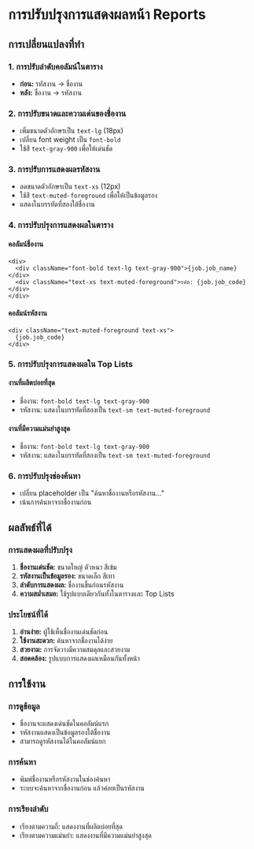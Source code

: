 # การปรับปรุงการแสดงผลหน้า Reports

## การเปลี่ยนแปลงที่ทำ

### 1. การปรับลำดับคอลัมน์ในตาราง
- **ก่อน:** รหัสงาน → ชื่องาน
- **หลัง:** ชื่องาน → รหัสงาน

### 2. การปรับขนาดและความเด่นของชื่องาน
- เพิ่มขนาดตัวอักษรเป็น `text-lg` (18px)
- เปลี่ยน font weight เป็น `font-bold`
- ใช้สี `text-gray-900` เพื่อให้เด่นชัด

### 3. การปรับการแสดงผลรหัสงาน
- ลดขนาดตัวอักษรเป็น `text-xs` (12px)
- ใช้สี `text-muted-foreground` เพื่อให้เป็นข้อมูลรอง
- แสดงในบรรทัดที่สองใต้ชื่องาน

### 4. การปรับปรุงการแสดงผลในตาราง

#### คอลัมน์ชื่องาน
```tsx
<div>
  <div className="font-bold text-lg text-gray-900">{job.job_name}</div>
  <div className="text-xs text-muted-foreground">รหัส: {job.job_code}</div>
</div>
```

#### คอลัมน์รหัสงาน
```tsx
<div className="text-muted-foreground text-xs">
  {job.job_code}
</div>
```

### 5. การปรับปรุงการแสดงผลใน Top Lists

#### งานที่ผลิตบ่อยที่สุด
- ชื่องาน: `font-bold text-lg text-gray-900`
- รหัสงาน: แสดงในบรรทัดที่สองเป็น `text-sm text-muted-foreground`

#### งานที่มีความแม่นยำสูงสุด
- ชื่องาน: `font-bold text-lg text-gray-900`
- รหัสงาน: แสดงในบรรทัดที่สองเป็น `text-sm text-muted-foreground`

### 6. การปรับปรุงช่องค้นหา
- เปลี่ยน placeholder เป็น "ค้นหาชื่องานหรือรหัสงาน..."
- เน้นการค้นหาจากชื่องานก่อน

## ผลลัพธ์ที่ได้

### การแสดงผลที่ปรับปรุง
1. **ชื่องานเด่นชัด:** ขนาดใหญ่ ตัวหนา สีเข้ม
2. **รหัสงานเป็นข้อมูลรอง:** ขนาดเล็ก สีเทา
3. **ลำดับการแสดงผล:** ชื่องานขึ้นก่อนรหัสงาน
4. **ความสม่ำเสมอ:** ใช้รูปแบบเดียวกันทั้งในตารางและ Top Lists

### ประโยชน์ที่ได้
1. **อ่านง่าย:** ผู้ใช้เห็นชื่องานเด่นชัดก่อน
2. **ใช้งานสะดวก:** ค้นหาจากชื่องานได้ง่าย
3. **สวยงาม:** การจัดวางมีความสมดุลและสวยงาม
4. **สอดคล้อง:** รูปแบบการแสดงผลเหมือนกันทั้งหน้า

## การใช้งาน

### การดูข้อมูล
- ชื่องานจะแสดงเด่นชัดในคอลัมน์แรก
- รหัสงานแสดงเป็นข้อมูลรองใต้ชื่องาน
- สามารถดูรหัสงานได้ในคอลัมน์แยก

### การค้นหา
- พิมพ์ชื่องานหรือรหัสงานในช่องค้นหา
- ระบบจะค้นหาจากชื่องานก่อน แล้วค่อยเป็นรหัสงาน

### การเรียงลำดับ
- เรียงตามความถี่: แสดงงานที่ผลิตบ่อยที่สุด
- เรียงตามความแม่นยำ: แสดงงานที่มีความแม่นยำสูงสุด 